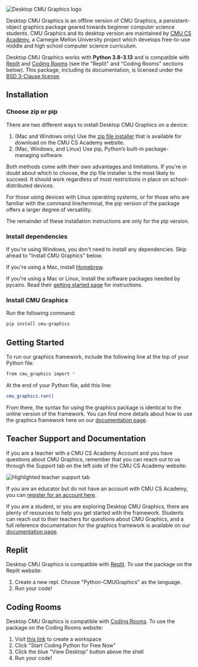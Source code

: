 ![Desktop CMU Graphics logo](https://s3.amazonaws.com/cmu-cs-academy.lib.prod/desktop-cmu-graphics/docs-media/pkg-logo.png)

Desktop CMU Graphics is an offline version of CMU Graphics, a
persistent-object graphics package geared towards beginner computer science
students. CMU Graphics and its desktop version are maintained by
[CMU CS Academy](https://academy.cs.cmu.edu/), a Carnegie Mellon University
project which develops free-to-use middle and high school computer science
curriculum.

Desktop CMU Graphics works with **Python 3.8-3.13** and is compatible with
[Replit](https://replit.com/) and [Coding Rooms](https://www.codingrooms.com/)
(see the "Replit" and "Coding Rooms" sections below). This
package, including its documentation, is licensed under the
[BSD 3-Clause license](https://github.com/cmu-cs-academy/desktop-cmu-graphics/blob/master/LICENSE).

## Installation

### Choose zip or pip

There are two different ways to install Desktop CMU Graphics on a device:

1. (Mac and Windows only) Use the [zip file installer](https://academy.cs.cmu.edu/desktop) that is available
   for download on the CMU CS Academy website.
2. (Mac, Windows, and Linux) Use pip, Python’s built-in package-managing software.

Both methods come with their own advantages and limitations. If you're in doubt
about which to choose, the zip file installer is the most likely to succeed. It
should work regardless of most restrictions in place on school-distributed devices.

For those using devices with Linux operating systems, or for those who are
familiar with the command line/terminal, the pip version of the
package offers a larger degree of versatility.

The remainder of these installation instructions are only for the pip version.

### Install dependencies

If you're using Windows, you don't need to install any dependencies. Skip ahead to "Install CMU Graphics" below.

If you're using a Mac, install [Homebrew](https://brew.sh/).

If you're using a Mac or Linux, install the software packages needed by pycairo. Read their [getting started page](https://pycairo.readthedocs.io/en/latest/getting_started.html) for instructions.

### Install CMU Graphics

Run the following command:

```sh
pip install cmu-graphics

```

## Getting Started

To run our graphics framework, include the following line at the top of your
Python file:

```sh
from cmu_graphics import *

```

At the end of your Python file, add this line:

```sh
cmu_graphics.run()

```

From there, the syntax for using the graphics package is identical to the
online version of the framework. You can find more details about how to use the
graphics framework here on our [documentation page](https://academy.cs.cmu.edu/docs).

## Teacher Support and Documentation

If you are a teacher with a CMU CS Academy Account and you have questions about
CMU Graphics, remember that you can reach out to us through the Support tab on
the left side of the CMU CS Academy website:

![Highlighted teacher support tab](https://s3.amazonaws.com/cmu-cs-academy.lib.prod/desktop-cmu-graphics/docs-media/support-tab.png)

If you are an educator but do not have an account with CMU CS Academy, you can
[register for an account here](https://academy.cs.cmu.edu/register).

If you are a student, or you are exploring Desktop CMU Graphics,
there are plenty of resources to help you get started with
the framework. Students can reach out to their teachers for questions about
CMU Graphics, and a full reference documentation for the graphics
framework is available on our [documentation page](https://academy.cs.cmu.edu/docs).

## Replit

Desktop CMU Graphics is compatible with [Replit](https://replit.com/). To use
the package on the Replit website:

1. Create a new repl. Choose "Python-CMUGraphics" as the language.
2. Run your code!

## Coding Rooms

Desktop CMU Graphics is compatible with [Coding Rooms](https://www.codingrooms.com/). To use the package on the
Coding Rooms website:

1. Visit [this link](https://www.codingrooms.com/compiler/python3) to create a workspace
2. Click "Start Coding Python for Free Now"
3. Click the blue "View Desktop" button above the shell
4. Run your code!